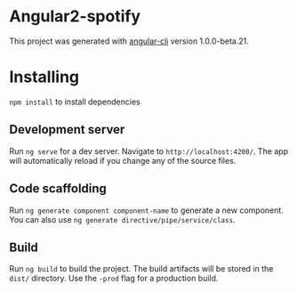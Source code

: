 # Angular2-spotify

This project was generated with [angular-cli](https://github.com/angular/angular-cli) version 1.0.0-beta.21.

# Installing

`npm install` to install dependencies

## Development server
Run `ng serve` for a dev server. Navigate to `http://localhost:4200/`. The app will automatically reload if you change any of the source files.

## Code scaffolding

Run `ng generate component component-name` to generate a new component. You can also use `ng generate directive/pipe/service/class`.

## Build

Run `ng build` to build the project. The build artifacts will be stored in the `dist/` directory. Use the `-prod` flag for a production build.
